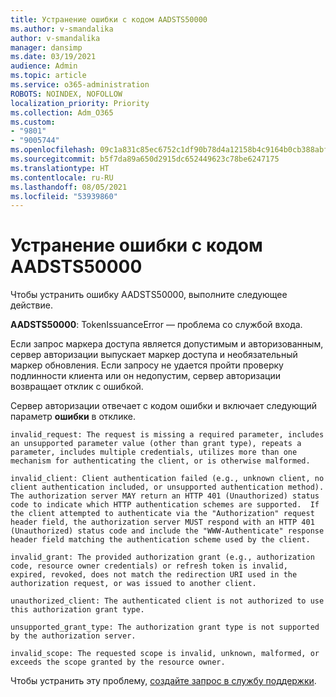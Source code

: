 ```yaml
---
title: Устранение ошибки с кодом AADSTS50000
ms.author: v-smandalika
author: v-smandalika
manager: dansimp
ms.date: 03/19/2021
audience: Admin
ms.topic: article
ms.service: o365-administration
ROBOTS: NOINDEX, NOFOLLOW
localization_priority: Priority
ms.collection: Adm_O365
ms.custom:
- "9801"
- "9005744"
ms.openlocfilehash: 09c1a831c85ec6752c1df90b78d4a12158b4c9164b0cb388abf84fff745d35b3
ms.sourcegitcommit: b5f7da89a650d2915dc652449623c78be6247175
ms.translationtype: HT
ms.contentlocale: ru-RU
ms.lasthandoff: 08/05/2021
ms.locfileid: "53939860"
---
```

# <a name="troubleshoot-aadsts50000-error-code"></a>Устранение ошибки с кодом AADSTS50000

Чтобы устранить ошибку AADSTS50000, выполните следующее действие.

**AADSTS50000**: TokenIssuanceError — проблема со службой входа.

Если запрос маркера доступа является допустимым и авторизованным, сервер авторизации выпускает маркер доступа и необязательный маркер обновления. Если запросу не удается пройти проверку подлинности клиента или он недопустим, сервер авторизации возвращает отклик с ошибкой.

Сервер авторизации отвечает с кодом ошибки и включает следующий параметр **ошибки** в отклике.

`invalid_request: The request is missing a required parameter, includes an unsupported parameter value (other than grant type), repeats a parameter, includes multiple credentials, utilizes more than one mechanism for authenticating the client, or is otherwise malformed.`

`invalid_client: Client authentication failed (e.g., unknown client, no client authentication included, or unsupported authentication method).  The authorization server MAY return an HTTP 401 (Unauthorized) status code to indicate which HTTP authentication schemes are supported.  If the client attempted to authenticate via the "Authorization" request header field, the authorization server MUST respond with an HTTP 401 (Unauthorized) status code and include the "WWW-Authenticate" response header field matching the authentication scheme used by the client.`

`invalid_grant: The provided authorization grant (e.g., authorization code, resource owner credentials) or refresh token is invalid, expired, revoked, does not match the redirection URI used in the authorization request, or was issued to another client.`

`unauthorized_client: The authenticated client is not authorized to use this authorization grant type.`

`unsupported_grant_type: The authorization grant type is not supported by the authorization server.`

`invalid_scope: The requested scope is invalid, unknown, malformed, or exceeds the scope granted by the resource owner.`

Чтобы устранить эту проблему, [создайте запрос в службу поддержки](https://docs.microsoft.com/azure/active-directory/fundamentals/active-directory-troubleshooting-support-howto).